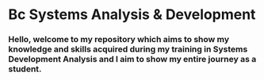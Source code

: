 # Bc Systems Analysis & Development

### Hello, welcome to my repository which aims to show my knowledge and skills acquired during my training in Systems Development Analysis and I aim to show my entire journey as a student.